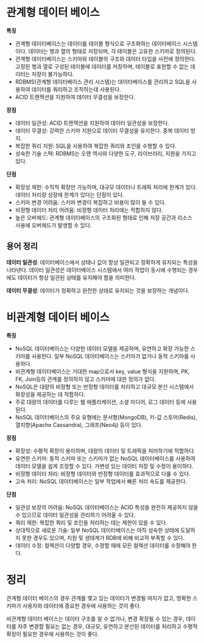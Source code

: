 # 관계형 데이터 베이스
**특징**
- 관계형 데이터베이스는 데이터를 테이블 형식으로 구조화하는 데이터베이스 시스템이다. 데이터는 행과 열의 형태로 저장되며, 각 테이블은 고유한 스키마로 정의된다.
- 관계형 데이터베이스는 스키마와 테이블의 구조와 데이터 타입을 사전에 정의한다. 고정된 행과 열로 구성된 테이블에 데이터를 저장하며, 테이블로 표현할 수 없는 데이터는 저장이 불가능하다.
- RDBMS(관계형 데이터베이스 관리 시스템)는 데이터베이스를 관리하고 SQL을 사용하여 데이터를 쿼리하고 조작하는데 사용된다.
- ACID 트랜잭션을 지원하여 데이터 무결성을 보장한다.

**장점**
- 데이터 일관성: ACID 트랜잭션을 지원하여 데이터 일관성을 보장한다.
- 데이터 무결성: 강력한 스키마 지원으로 데이터 무결성을 유지한다. 중복 데이터 방지.
- 복잡한 쿼리 지원: SQL을 사용하여 복잡한 쿼리와 조인을 수행할 수 있다.
- 성숙한 기술 스택: RDBMS는 오랜 역사와 다양한 도구, 라이브러리, 지원을 가지고 있다.

**단점**
- 확장성 제한: 수직적 확장만 가능하며, 대규모 데이터나 트래픽 처리에 한계가 있다. 데이터 처리량 성장에 한계가 있다는 단점이 있다.
- 스키마 변경 어려움: 스키마 변경이 복잡하고 비용이 많이 들 수 있다.
- 비정형 데이터 처리 어려움: 비정형 데이터 처리에는 적합하지 않다.
- 높은 오버헤드: 관계형 데이터베이스의 구조화된 형태로 인해 저장 공간과 리소스 사용에 오버헤드가 발생할 수 있다.
## 용어 정리
**데이터 일관성**: 데이터베이스에서 상태나 값이 항상 일관되고 정확하게 유지되는 특성을 나타낸다. 데이터 일관성은 데이터베이스 시스템에서 여러 작업이 동시에 수행되는 경우에도 데이터가 항상 일관된 상태를 유지해야 함을 의미한다.

**데이터 무결성**: 데이터가 정확하고 완전한 상태로 유지되는 것을 보장하는 개념이다.
# 비관계형 데이터 베이스
**특징**
- NoSQL 데이터베이스는 다양한 데이터 모델을 제공하며, 유연하고 확장 가능한 스키마를 사용한다. 일부 NoSQL 데이터베이스는 스키마가 없거나 동적 스키마를 사용하다.
- 비관계형 데이터베이스는 거대한 map으로서 key, value 형식을 지원하며, PK, FK, Join등의 관계를 정의하지 않고 스키마에 대한 정의가 없다.
- NoSQL은 대량의 비정형 또는 반정형 데이터를 처리하고 대규모 분산 시스템에서 확장성을 제공하는 데 적합하다.
- 주로 대량의 데이터를 다루는 웹 애플리케이션, 소셜 미디어, 로그 데이터 등에 사용된다.
- NoSQL 데이터베이스의 주요 유형에는 문서형(MongoDB), 키-값 스토어(Redis), 열지향(Apache Cassandra), 그래프(Neo4j) 등이 있다.

**장점**
- 확장성: 수평적 확장이 용이하며, 대량의 데이터 및 트래픽을 처러하기에 적합하다.
- 유연한 스키마: 동적 스키마 또는 스키마가 없는 NoSQL 데이터베이스를 사용하여 데이터 모델을 쉽게 조정할 수 있다. 가변성 있는 데이터 저장 및 수정이 용이하다.
- 비정형 데이터 처리: 비정형 데이터와 반정형 데이터를 효과적으로 다룰 수 있다.
- 고속 처리: NoSQL 데이터베이스는 일부 작업에서 빠른 처리 속도를 제공한다.

**단점**
- 일관성 보장의 어려움: NoSQL 데이터베이스는 ACID 특성을 완전히 제공하지 않을 수 있으므로 데이터 일관성을 관리하기 어려울 수 있다.
- 쿼리 제한: 복잡한 쿼리 및 조인을 처리하는 데는 제한이 있을 수 있다.
- 상대적으로 새로운 기술: 일부 NoSQL 데이터베이스는 아직 성숙한 상태에 도달하지 못한 경우도 있으며, 지원 및 생태계가 RDB에 비해 비교적 부족할 수 있다.
- 데이터 수정: 컬렉션이 다양할 경우, 수정할 때에 모든 컬렉션 데이터를 수정해야 한다.
# 정리
관계형 데이터 베이스의 경우 관계를 맺고 있는 데이터가 변경될 여지가 없고, 명확한 스키마가 사용자와 데이터에 중요한 경우에 사용하는 것이 좋다.

비관계형 데이터 베이스는 데이터 구조를 알 수 없거나, 변경 확장될 수 있는 경우, 데이터를 자주 변경할 필요는 없는 경우, 대규모, 유연하고 분산된 데이터를 처리하고 수평적 확장이 필요한 경우에 사용하는 것이 좋다.
